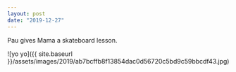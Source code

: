 ```yaml
---
layout: post
date: "2019-12-27"
---
```


Pau gives Mama a skateboard lesson.

![yo yo]({{ site.baseurl }}/assets/images/2019/ab7bcffb8f13854dac0d56720c5bd9c59bbcdf43.jpg)
